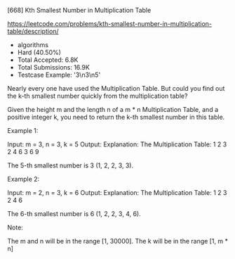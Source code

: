 [668] Kth Smallest Number in Multiplication Table  

https://leetcode.com/problems/kth-smallest-number-in-multiplication-table/description/

* algorithms
* Hard (40.50%)
* Total Accepted:    6.8K
* Total Submissions: 16.9K
* Testcase Example:  '3\n3\n5'


Nearly every one have used the Multiplication Table. But could you find out the k-th smallest number quickly from the multiplication table?



Given the height m and the length n of a m * n Multiplication Table, and a positive integer k, you need to return the k-th smallest number in this table.


Example 1:

Input: m = 3, n = 3, k = 5
Output: 
Explanation: 
The Multiplication Table:
1	2	3
2	4	6
3	6	9

The 5-th smallest number is 3 (1, 2, 2, 3, 3).




Example 2:

Input: m = 2, n = 3, k = 6
Output: 
Explanation: 
The Multiplication Table:
1	2	3
2	4	6

The 6-th smallest number is 6 (1, 2, 2, 3, 4, 6).




Note:

The m and n will be in the range [1, 30000].
The k will be in the range [1, m * n]


